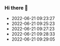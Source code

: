 ### Hi there 👋

<!--
**baimao01/BaiMao01** is a ✨ _special_ ✨ repository because its `README.md` (this file) appears on your GitHub profile.

Here are some ideas to get you started:

- 🔭 I’m currently working on ...
- 🌱 I’m currently learning ...
- 👯 I’m looking to collaborate on ...
- 🤔 I’m looking for help with ...
- 💬 Ask me about ...
- 📫 How to reach me: ...
- 😄 Pronouns: ...
- ⚡ Fun fact: ...
-->

* 2022-06-21 09:23:27
* 2022-06-21 09:25:23
* 2022-06-21 09:27:23
* 2022-06-21 09:28:33
* 2022-06-21 09:29:05